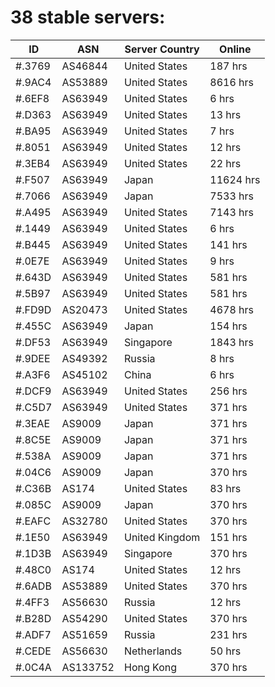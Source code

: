 # 38 stable servers:

| ID | ASN | Server Country | Online |
| ------ | ------ | ------ | ------ |
| #.3769 | AS46844 | United States | 187 hrs |
| #.9AC4 | AS53889 | United States | 8616 hrs |
| #.6EF8 | AS63949 | United States | 6 hrs |
| #.D363 | AS63949 | United States | 13 hrs |
| #.BA95 | AS63949 | United States | 7 hrs |
| #.8051 | AS63949 | United States | 12 hrs |
| #.3EB4 | AS63949 | United States | 22 hrs |
| #.F507 | AS63949 | Japan | 11624 hrs |
| #.7066 | AS63949 | Japan | 7533 hrs |
| #.A495 | AS63949 | United States | 7143 hrs |
| #.1449 | AS63949 | United States | 6 hrs |
| #.B445 | AS63949 | United States | 141 hrs |
| #.0E7E | AS63949 | United States | 9 hrs |
| #.643D | AS63949 | United States | 581 hrs |
| #.5B97 | AS63949 | United States | 581 hrs |
| #.FD9D | AS20473 | United States | 4678 hrs |
| #.455C | AS63949 | Japan | 154 hrs |
| #.DF53 | AS63949 | Singapore | 1843 hrs |
| #.9DEE | AS49392 | Russia | 8 hrs |
| #.A3F6 | AS45102 | China | 6 hrs |
| #.DCF9 | AS63949 | United States | 256 hrs |
| #.C5D7 | AS63949 | United States | 371 hrs |
| #.3EAE | AS9009 | Japan | 371 hrs |
| #.8C5E | AS9009 | Japan | 371 hrs |
| #.538A | AS9009 | Japan | 371 hrs |
| #.04C6 | AS9009 | Japan | 370 hrs |
| #.C36B | AS174 | United States | 83 hrs |
| #.085C | AS9009 | Japan | 370 hrs |
| #.EAFC | AS32780 | United States | 370 hrs |
| #.1E50 | AS63949 | United Kingdom | 151 hrs |
| #.1D3B | AS63949 | Singapore | 370 hrs |
| #.48C0 | AS174 | United States | 12 hrs |
| #.6ADB | AS53889 | United States | 370 hrs |
| #.4FF3 | AS56630 | Russia | 12 hrs |
| #.B28D | AS54290 | United States | 370 hrs |
| #.ADF7 | AS51659 | Russia | 231 hrs |
| #.CEDE | AS56630 | Netherlands | 50 hrs |
| #.0C4A | AS133752 | Hong Kong | 370 hrs |

